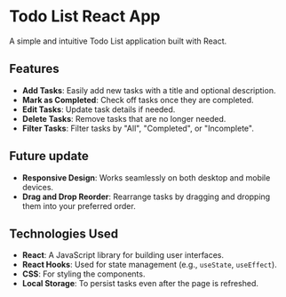 # Todo List React App

A simple and intuitive Todo List application built with React.

## Features

- **Add Tasks**: Easily add new tasks with a title and optional description.
- **Mark as Completed**: Check off tasks once they are completed.
- **Edit Tasks**: Update task details if needed.
- **Delete Tasks**: Remove tasks that are no longer needed.
- **Filter Tasks**: Filter tasks by "All", "Completed", or "Incomplete".

## Future update
- **Responsive Design**: Works seamlessly on both desktop and mobile devices.
- **Drag and Drop Reorder**: Rearrange tasks by dragging and dropping them into your preferred order.

## Technologies Used

- **React**: A JavaScript library for building user interfaces.
- **React Hooks**: Used for state management (e.g., `useState`, `useEffect`).
- **CSS**: For styling the components.
- **Local Storage**: To persist tasks even after the page is refreshed.
